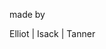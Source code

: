 <!DOCTYPE html><html><head><meta charset="utf-8"><meta name="viewport" content="width=device-width">
  <title>TST (Typing Speed Test)</title>
  <link rel="stylesheet" href="css/styles.css">
</head>
<body>

  <div class="container">
    <div id="timer"></div>
    <div id="cnt"></div>
  </div>

  <div class="typingContainer">
    <p id="target"></p>
    <p id="targetja"></p>
    <p id="result"></p>
    <p id="restart"></p>
  </div>

  <footer>
        <p>made by</p>
    <p>Elliot | Isack | Tanner</p>
  </footer>

  <script type="module">
    import { CSV } from "https://code4sabae.github.io/js/CSV.js";
    import { say } from "https://taisukef.github.io/say.js/say.js";

    window.onload = async () => {
      const words = CSV.toJSON(await CSV.fetch("https://taisukef.github.io/globish/globishwords.csv"));
      const wcnt = Math.min(words.length, document.location.hash.substring(1) || 20);

      for (;;) {
        target.textContent = "Click to Start!"
        cnt.textContent = `0/${wcnt}`;
        const t = new Timer(timer);
        await waitClickOrEnter(target);
        shuffle(words);
        t.start();
        let escflg = false;
        A: for (let i = 0; i < wcnt; i++) {
          const w = words[i];
          const word = w.en;
          say(word, "en-US");
          target.textContent = word;
          for (let j = 0; j < word.length; j++) {
            for (;;) {
              const c = await waitKeyDown();
              if (c == word[j]) {
                break;
              }
              if (c == "Escape") {
                escflg = true;
                break A;
              }
            }
            target.textContent = '_'.repeat(j + 1) + word.substring(j + 1);
          }
          targetja.textContent = "";
          cnt.textContent = `${i + 1}/${wcnt}`;
        }
        t.stop();
        result.textContent = escflg ? "" : "Congratulations!!";
        restart.textContent = "Try Again";
        await waitClickOrEnter(restart);
        result.textContent = restart.textContent = target.textContent = targetja.textContent = "";
      }
    };

    // util
    const waitClick = (comp) => {
      return new Promise((resolve) => {
        comp.classList.add("cursor");
        comp.onclick = () => {
          comp.onclick = null;
          comp.classList.remove("cursor");
          resolve();
        }
      })
    };
    const waitClickOrEnter = (comp) => {
      return new Promise((resolve) => {
        comp.classList.add("cursor");
        document.onkeydown = (e) => {
          if (e.key == "Enter") {
            document.onkeydown = null;
            resolve();
          }
        };
        comp.onclick = () => {
          comp.onclick = null;
          comp.classList.remove("cursor");
          resolve();
        }
      })
    };
    const waitKeyDown = () => {
      return new Promise(resolve => {
          document.onkeydown = (e) => {
              document.onkeydown = null;
              resolve(e.key);
          }
      });
    };
    const rnd = (n) => {
      return Math.floor(Math.random() * n);
    };
    const shuffle = (array) => {
      const len = array.length;
      for (let i = 0; i < len; i++) {
        const n = rnd(len);
        const tmp = array[i];
        array[i] = array[n];
        array[n] = tmp;
      }
    };

    class Timer {
      constructor(div) {
        this.div = div;
        this.div.textContent = "00:00:000";
      }
      start() {
        if (this.tid) {
          this.stop();
        }
        this.tid = null;
        this.startTime = new Date().getTime();
        this.show();
        this.tid = setInterval(() => {
          this.show();
        }, 10);
      }
      show() {
        const d = new Date(Date.now() - this.startTime);
        const m = d.getMinutes().toString().padStart(2, '0');
        const s = d.getSeconds().toString().padStart(2, '0');
        const ms = d.getMilliseconds().toString().padStart(3, '0');
        this.div.textContent = `${m}:${s}:${ms}`;
      }
      stop() {
        clearInterval(this.tid);
        this.tid = null;
      }
    }
  </script>
</body>
</html>
